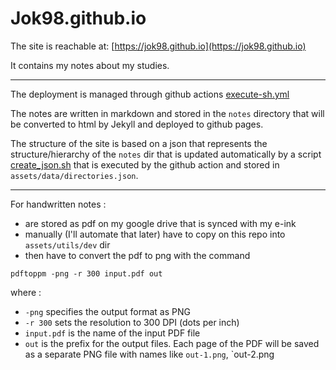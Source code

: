 # Jok98.github.io

The site is reachable at: [https://jok98.github.io](https://jok98.github.io)

It contains my notes about my studies.


---

The deployment is managed through github actions [execute-sh.yml](.github/workflows/execute-sh.yml)

The notes are written in markdown and stored in the `notes` directory that will be converted to html by Jekyll and deployed to github pages.

The structure of the site is based on a json that represents the structure/hierarchy of the `notes` dir that is updated automatically by a script [create_json.sh](scripts/create_json.sh) that is executed by the github action and stored in `assets/data/directories.json`.

---

For handwritten notes :
- are stored as pdf on my google drive that is synced with my e-ink 
- manually (I'll automate that later) have to copy on this repo into `assets/utils/dev` dir
- then have to convert the pdf to png with the command 
```shell
pdftoppm -png -r 300 input.pdf out
```
where :
- `-png` specifies the output format as PNG
- `-r 300` sets the resolution to 300 DPI (dots per inch)
- `input.pdf` is the name of the input PDF file
- `out` is the prefix for the output files. Each page of the PDF will be saved as a separate PNG file with names like `out-1.png`, `out-2.png
